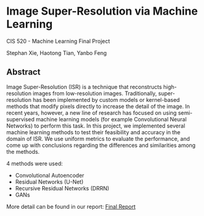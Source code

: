 # Image Super-Resolution via Machine Learning
CIS 520 - Machine Learning Final Project

Stephan Xie, Haotong Tian, Yanbo Feng
## Abstract
Image Super-Resolution (ISR) is a technique that reconstructs high-resolution images from low-resolution images. Traditionally, super-resolution has been implemented by custom models or kernel-based methods that modify pixels directly to increase the detail of the image. In recent years, however, a new line of research has focused on using semi-supervised machine learning models (for example Convolutional Neural Networks) to perform this task.
In this project, we implemented several machine learning methods to test their feasibility and accuracy in the domain of ISR. We use uniform metrics to evaluate the performance, and come up with conclusions regarding the differences and similarities among the methods.

4 methods were used:
- Convolutional Autoencoder
- Residual Networks (U-Net)
- Recursive Residual Networks (DRRN)
- GANs

More detail can be found in our report: [Final Report](https://drive.google.com/file/d/1bgnBR48nnoDyqqyZSEjG0FjKLGZ2eYSL/view?usp=sharing)
